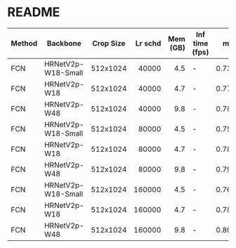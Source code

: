 # README
| Method |      Backbone      | Crop Size | Lr schd | Mem (GB) | Inf time (fps) |  mIoU  | mIoU(multi scale) |                                                                                                                                                                                        download                                                                                                                                                                                        |
|--------|--------------------|-----------|--------:|---------:|----------------|-------:|-------------------|----------------------------------------------------------------------------------------------------------------------------------------------------------------------------------------------------------------------------------------------------------------------------------------------------------------------------------------------------------------------------------------|
| FCN    | HRNetV2p-W18-Small | 512x1024  |   40000 |      4.5 | -              | 0.7386 | -                 | [model](https://open-mmlab.s3.ap-northeast-2.amazonaws.com/mmsegmentation/models/hrnet/fcn_hr18s_512x1024_40k_cityscapes/fcn_hr18s_512x1024_40k_cityscapes_20200601_014216-93db27d0.pth) &#124; [log](https://open-mmlab.s3.ap-northeast-2.amazonaws.com/mmsegmentation/models/hrnet/fcn_hr18s_512x1024_40k_cityscapes/fcn_hr18s_512x1024_40k_cityscapes_20200601_014216.log.json)     |
| FCN    | HRNetV2p-W18       | 512x1024  |   40000 |      4.7 | -              | 0.7719 | -                 | [model](https://open-mmlab.s3.ap-northeast-2.amazonaws.com/mmsegmentation/models/hrnet/fcn_hr18_512x1024_40k_cityscapes/fcn_hr18_512x1024_40k_cityscapes_20200601_014216-f196fb4e.pth) &#124; [log](https://open-mmlab.s3.ap-northeast-2.amazonaws.com/mmsegmentation/models/hrnet/fcn_hr18_512x1024_40k_cityscapes/fcn_hr18_512x1024_40k_cityscapes_20200601_014216.log.json)         |
| FCN    | HRNetV2p-W48       | 512x1024  |   40000 |      9.8 | -              | 0.7848 | -                 | [model](https://open-mmlab.s3.ap-northeast-2.amazonaws.com/mmsegmentation/models/hrnet/fcn_hr48_512x1024_40k_cityscapes/fcn_hr48_512x1024_40k_cityscapes_20200601_014240-a989b146.pth) &#124; [log](https://open-mmlab.s3.ap-northeast-2.amazonaws.com/mmsegmentation/models/hrnet/fcn_hr48_512x1024_40k_cityscapes/fcn_hr48_512x1024_40k_cityscapes_20200601_014240.log.json)         |
| FCN    | HRNetV2p-W18-Small | 512x1024  |   80000 |      4.5 | -              | 0.7531 | -                 | [model](https://open-mmlab.s3.ap-northeast-2.amazonaws.com/mmsegmentation/models/hrnet/fcn_hr18s_512x1024_80k_cityscapes/fcn_hr18s_512x1024_80k_cityscapes_20200601_202700-1462b75d.pth) &#124; [log](https://open-mmlab.s3.ap-northeast-2.amazonaws.com/mmsegmentation/models/hrnet/fcn_hr18s_512x1024_80k_cityscapes/fcn_hr18s_512x1024_80k_cityscapes_20200601_202700.log.json)     |
| FCN    | HRNetV2p-W18       | 512x1024  |   80000 |      4.7 | -              | 0.7865 | -                 | [model](https://open-mmlab.s3.ap-northeast-2.amazonaws.com/mmsegmentation/models/hrnet/fcn_hr18_512x1024_80k_cityscapes/fcn_hr18_512x1024_80k_cityscapes_20200601_223255-4e7b345e.pth) &#124; [log](https://open-mmlab.s3.ap-northeast-2.amazonaws.com/mmsegmentation/models/hrnet/fcn_hr18_512x1024_80k_cityscapes/fcn_hr18_512x1024_80k_cityscapes_20200601_223255.log.json)         |
| FCN    | HRNetV2p-W48       | 512x1024  |   80000 |      9.8 | -              | 0.7993 | -                 | [model](https://open-mmlab.s3.ap-northeast-2.amazonaws.com/mmsegmentation/models/hrnet/fcn_hr48_512x1024_80k_cityscapes/fcn_hr48_512x1024_80k_cityscapes_20200601_202606-58ea95d6.pth) &#124; [log](https://open-mmlab.s3.ap-northeast-2.amazonaws.com/mmsegmentation/models/hrnet/fcn_hr48_512x1024_80k_cityscapes/fcn_hr48_512x1024_80k_cityscapes_20200601_202606.log.json)         |
| FCN    | HRNetV2p-W18-Small | 512x1024  |  160000 |      4.5 | -              | 0.7631 | -                 | [model](https://open-mmlab.s3.ap-northeast-2.amazonaws.com/mmsegmentation/models/hrnet/fcn_hr18s_512x1024_160k_cityscapes/fcn_hr18s_512x1024_160k_cityscapes_20200602_190901-4a0797ea.pth) &#124; [log](https://open-mmlab.s3.ap-northeast-2.amazonaws.com/mmsegmentation/models/hrnet/fcn_hr18s_512x1024_160k_cityscapes/fcn_hr18s_512x1024_160k_cityscapes_20200602_190901.log.json) |
| FCN    | HRNetV2p-W18       | 512x1024  |  160000 |      4.7 | -              | 0.7880 | -                 | [model](https://open-mmlab.s3.ap-northeast-2.amazonaws.com/mmsegmentation/models/hrnet/fcn_hr18_512x1024_160k_cityscapes/fcn_hr18_512x1024_160k_cityscapes_20200602_190822-221e4a4f.pth) &#124; [log](https://open-mmlab.s3.ap-northeast-2.amazonaws.com/mmsegmentation/models/hrnet/fcn_hr18_512x1024_160k_cityscapes/fcn_hr18_512x1024_160k_cityscapes_20200602_190822.log.json)     |
| FCN    | HRNetV2p-W48       | 512x1024  |  160000 |      9.8 | -              | 0.8065 | -                 | [model](https://open-mmlab.s3.ap-northeast-2.amazonaws.com/mmsegmentation/models/hrnet/fcn_hr48_512x1024_160k_cityscapes/fcn_hr48_512x1024_160k_cityscapes_20200602_190946-59b7973e.pth) &#124; [log](https://open-mmlab.s3.ap-northeast-2.amazonaws.com/mmsegmentation/models/hrnet/fcn_hr48_512x1024_160k_cityscapes/fcn_hr48_512x1024_160k_cityscapes_20200602_190946.log.json)     |

